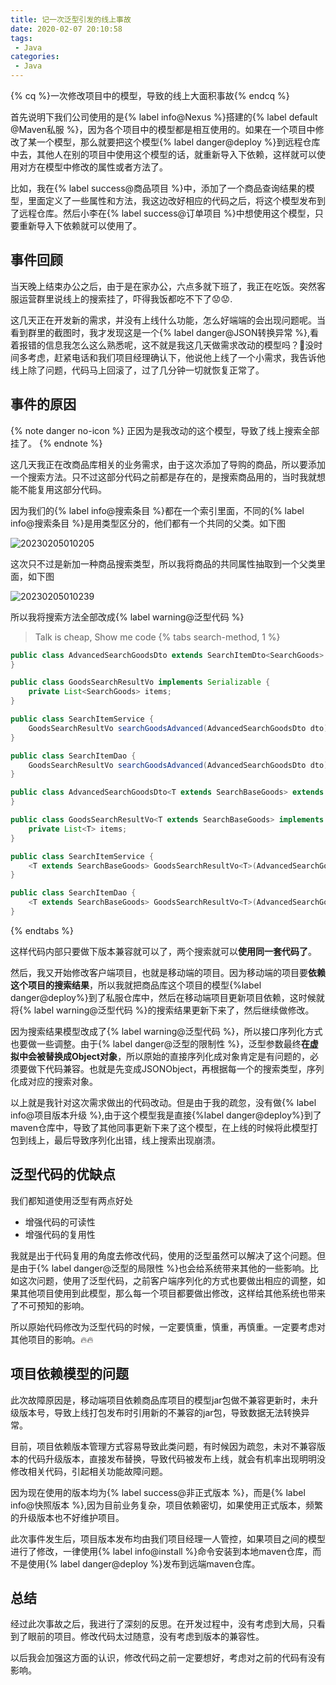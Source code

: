 ```yaml
---
title: 记一次泛型引发的线上事故
date: 2020-02-07 20:10:58
tags:
 - Java
categories:
 - Java
---
```


{% cq %}一次修改项目中的模型，导致的线上大面积事故{% endcq %}

首先说明下我们公司使用的是{% label info@Nexus %}搭建的{% label default @Maven私服 %}，因为各个项目中的模型都是相互使用的。如果在一个项目中修改了某一个模型，那么就要把这个模型{% label danger@deploy %}到远程仓库中去，其他人在别的项目中使用这个模型的话，就重新导入下依赖，这样就可以使用对方在模型中修改的属性或者方法了。

比如，我在{% label success@商品项目 %}中，添加了一个商品查询结果的模型，里面定义了一些属性和方法，我这边改好相应的代码之后，将这个模型发布到了远程仓库。然后小李在{% label success@订单项目 %}中想使用这个模型，只要重新导入下依赖就可以使用了。

## 事件回顾

当天晚上结束办公之后，由于是在家办公，六点多就下班了，我正在吃饭。突然客服运营群里说线上的搜索挂了，吓得我饭都吃不下了😟😟.

这几天正在开发新的需求，并没有上线什么功能，怎么好端端的会出现问题呢。当看到群里的截图时，我才发现这是一个{% label danger@JSON转换异常 %},看着报错的信息我怎么这么熟悉呢，这不就是我这几天做需求改动的模型吗？🥵没时间多考虑，赶紧电话和我们项目经理确认下，他说他上线了一个小需求，我告诉他线上除了问题，代码马上回滚了，过了几分钟一切就恢复正常了。

## 事件的原因

{% note danger no-icon %}
正因为是我改动的这个模型，导致了线上搜索全部挂了。
{% endnote %}

这几天我正在改商品库相关的业务需求，由于这次添加了导购的商品，所以要添加一个搜索方法。只不过这部分代码之前都是存在的，是搜索商品用的，当时我就想能不能复用这部分代码。

因为我们的{% label info@搜索条目 %}都在一个索引里面，不同的{% label info@搜索条目 %}是用类型区分的，他们都有一个共同的父类。如下图

![20230205010205](https:image.codingoer.top/blog/20230205010205.jpg)

这次只不过是新加一种商品搜索类型，所以我将商品的共同属性抽取到一个父类里面，如下图

![20230205010239](https:image.codingoer.top/blog/20230205010239.jpg)

所以我将搜索方法全部改成{% label warning@泛型代码 %}

> Talk is cheap, Show me code
{% tabs search-method, 1 %}
<!-- tab 原始搜索方法 -->
```java 搜索DTO伪代码
public class AdvancedSearchGoodsDto extends SearchItemDto<SearchGoods> {
}
```

```java 搜索结果VO伪代码
public class GoodsSearchResultVo implements Serializable {
    private List<SearchGoods> items;
}
```

```java 搜索Service伪代码
public class SearchItemService {
    GoodsSearchResultVo searchGoodsAdvanced(AdvancedSearchGoodsDto dto);
}
```

```java 搜索Dao伪代码
public class SearchItemDao {
    GoodsSearchResultVo searchGoodsAdvanced(AdvancedSearchGoodsDto dto);
}
```
<!-- endtab -->

<!-- tab 泛型搜索方法 -->
```java 搜索DTO伪代码
public class AdvancedSearchGoodsDto<T extends SearchBaseGoods> extends SearchItemDto<T> {
}
```

```java 搜索结果VO伪代码
public class GoodsSearchResultVo<T extends SearchBaseGoods> implements Serializable {
    private List<T> items;
}
```

```java 搜索Service伪代码
public class SearchItemService {
    <T extends SearchBaseGoods> GoodsSearchResultVo<T>(AdvancedSearchGoodsDto<T> dto);
}
```

```java 搜索Dao伪代码
public class SearchItemDao {
    <T extends SearchBaseGoods> GoodsSearchResultVo<T>(AdvancedSearchGoodsDto<T> dto);
}
```
<!-- endtab -->
{% endtabs %}
<!-- more -->

这样代码内部只要做下版本兼容就可以了，两个搜索就可以**使用同一套代码了**。

然后，我又开始修改客户端项目，也就是移动端的项目。因为移动端的项目要**依赖这个项目的搜索结果**，所以我就把商品库这个项目的模型{%label danger@deploy%}到了私服仓库中，然后在移动端项目更新项目依赖，这时候就将{% label warning@泛型代码 %}的搜索结果更新下来了，然后继续做修改。

因为搜索结果模型改成了{% label warning@泛型代码 %}，所以接口序列化方式也要做一些调整。由于{% label danger@泛型的限制性 %}，泛型参数最终**在虚拟中会被替换成Object对象**，所以原始的直接序列化成对象肯定是有问题的，必须要做下代码兼容。也就是先变成JSONObject，再根据每一个的搜索类型，序列化成对应的搜索对象。

以上就是我针对这次需求做出的代码改动。但是由于我的疏忽，没有做{% label info@项目版本升级 %},由于这个模型我是直接{%label danger@deploy%}到了maven仓库中，导致了其他同事更新下来了这个模型，在上线的时候将此模型打包到线上，最后导致序列化出错，线上搜索出现崩溃。

## 泛型代码的优缺点

我们都知道使用泛型有两点好处

- 增强代码的可读性
- 增强代码的复用性

我就是出于代码复用的角度去修改代码，使用的泛型虽然可以解决了这个问题。但是由于{% label danger@泛型的局限性 %}也会给系统带来其他的一些影响。比如这次问题，使用了泛型代码，之前客户端序列化的方式也要做出相应的调整，如果其他项目使用到此模型，那么每一个项目都要做出修改，这样给其他系统也带来了不可预知的影响。

所以原始代码修改为泛型代码的时候，一定要慎重，慎重，再慎重。一定要考虑对其他项目的影响。🔥🔥

## 项目依赖模型的问题

此次故障原因是，移动端项目依赖商品库项目的模型jar包做不兼容更新时，未升级版本号，导致上线打包发布时引用新的不兼容的jar包，导致数据无法转换异常。

目前，项目依赖版本管理方式容易导致此类问题，有时候因为疏忽，未对不兼容版本的代码升级版本，直接发布替换，导致代码被发布上线，就会有机率出现明明没修改相关代码，引起相关功能故障问题。

因为现在使用的版本均为{% label success@非正式版本 %}，而是{% label info@快照版本 %},因为目前业务复杂，项目依赖密切，如果使用正式版本，频繁的升级版本也不好维护项目。

此次事件发生后，项目版本发布均由我们项目经理一人管控，如果项目之间的模型进行了修改，一律使用{% label info@install %}命令安装到本地maven仓库，而不是使用{% label danger@deploy %}发布到远端maven仓库。

## 总结

经过此次事故之后，我进行了深刻的反思。在开发过程中，没有考虑到大局，只看到了眼前的项目。修改代码太过随意，没有考虑到版本的兼容性。

以后我会加强这方面的认识，修改代码之前一定要想好，考虑对之前的代码有没有影响。